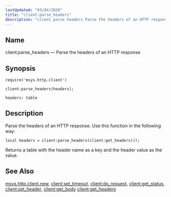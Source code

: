```yaml
---
lastUpdated: "03/04/2020"
title: "client:parse_headers"
description: "client parse headers Parse the headers of an HTTP response client parse headers headers Parse the headers of an HTTP response Use this function in the following way Returns a table with the header name as a key and the header value as the value msys http client new client..."
---
```


<a name="lua.ref.client_parse_headers"></a> 
## Name

client:parse_headers — Parse the headers of an HTTP response

<a name="idp23795504"></a> 
## Synopsis

`require('msys.http.client')`

`client:parse_headers(headers);`

`headers: table`<a name="idp23798896"></a> 
## Description

Parse the headers of an HTTP response. Use this function in the following way:

`local headers = client:parse_headers(client:get_headers());`

Returns a table with the header name as a key and the header value as the value.

<a name="idp23801392"></a> 
## See Also

[msys.http.client.new](/momentum/3/3-reference/3-reference-lua-ref-msys-http-client-new), [client:set_timeout](/momentum/3/3-reference/3-reference-lua-ref-client-set-timeout), [client:do_request](/momentum/3/3-reference/3-reference-lua-ref-client-do-request), [client:get_status](/momentum/3/3-reference/3-reference-lua-ref-client-get-status), [client:set_header](/momentum/3/3-reference/3-reference-lua-ref-client-set-header), [client:get_body](/momentum/3/3-reference/3-reference-lua-ref-client-get-body) [client:get_headers](/momentum/3/3-reference/3-reference-lua-ref-client-get-headers)